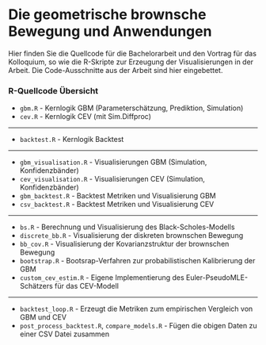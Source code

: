 # Die geometrische brownsche Bewegung und Anwendungen
Hier finden Sie die Quellcode für die Bachelorarbeit und den Vortrag für das Kolloquium, so wie die R-Skripte zur Erzeugung der Visualisierungen in der Arbeit. Die Code-Ausschnitte aus der Arbeit sind hier eingebettet.

### R-Quellcode Übersicht

- `gbm.R` - Kernlogik GBM (Parameterschätzung, Prediktion, Simulation)
- `cev.R` - Kernlogik CEV (mit Sim.Diffproc)
---
- `backtest.R` - Kernlogik Backtest
---
- `gbm_visualisation.R` - Visualisierungen GBM (Simulation, Konfidenzbänder)
- `cev_visualisation.R` - Visualisierungen CEV (Simulation, Konfidenzbänder)
- `gbm_backtest.R` - Backtest Metriken und Visualisierung GBM
- `csv_backtest.R` - Backtest Metriken und Visualisierung CEV
---
- `bs.R` - Berechnung und Visualisierung des Black-Scholes-Modells
- `discrete_bb.R` - Visualisierung der diskreten brownschen Bewegung
- `bb_cov.R` - Visualisierung der Kovarianzstruktur der brownschen Bewegung
- `bootstrap.R` - Bootsrap-Verfahren zur probabilistischen Kalibrierung der GBM
- `custom_cev_estim.R` - Eigene Implementierung des Euler-PseudoMLE-Schätzers für das CEV-Modell
---
- `backtest_loop.R` - Erzeugt die Metriken zum empirischen Vergleich von GBM und CEV
- `post_process_backtest.R`, `compare_models.R` - Fügen die obigen Daten zu einer CSV Datei zusammen

